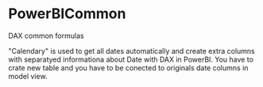 # PowerBICommon
 DAX common formulas

"Calendary" is used to get all dates automatically and create extra columns with separatyed informationa about Date with DAX in PowerBI. You have to crate new table and you have to be conected to originals date columns in model view.
